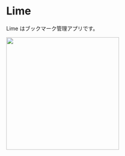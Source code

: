 # Lime
Lime はブックマーク管理アプリです。

<img src="https://github.com/user-attachments/assets/5f4b6667-bd96-4545-a8ec-0b253fe55d03" width="300" />
